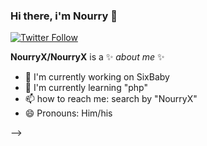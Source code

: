 ### Hi there, i'm Nourry 👋

[![Twitter Follow](https://img.shields.io/twitter/follow/nourry_?color=1DA1F2&logo=twitter&style=for-the-badge)](https://twitter.com/intent/follow?original_referer=https%3A%2F%2Fgithub.com%NourryX&screen_name=nourryxz)






**NourryX/NourryX** is a ✨ _about me_ ✨

- 🔭 I'm currently working on SixBaby
- 🌱 I'm currently learning "php"
- 📫 how to reach me: search by "NourryX"
- 😄 Pronouns: Him/his

-->
